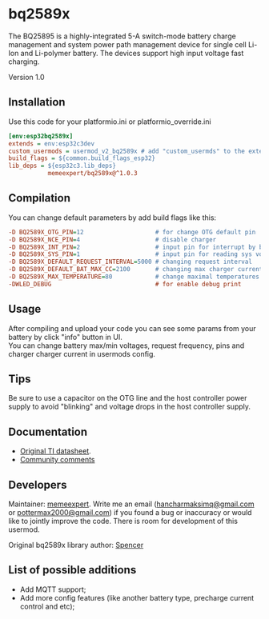 # bq2589x

The BQ25895 is a highly-integrated 5-A switch-mode battery charge management
and system power path management device for single cell Li-Ion and Li-polymer
battery. The devices support high input voltage fast charging.

Version 1.0


## Installation 

Use this code for your platformio.ini or platformio_override.ini

```ini
[env:esp32bq2589x]
extends = env:esp32c3dev
custom_usermods = usermod_v2_bq2589x # add "custom_usermds" to the extensible environment if it is not there
build_flags = ${common.build_flags_esp32}
lib_deps = ${esp32c3.lib_deps}
           memeexpert/bq2589x@^1.0.3
```


## Compilation

You can change default parameters by add build flags like this:

```ini
-D BQ2589X_OTG_PIN=12                    # for change OTG default pin
-D BQ2589X_NCE_PIN=4                     # disable charger
-D BQ2589X_INT_PIN=2                     # input pin for interrupt by bq
-D BQ2589X_SYS_PIN=1                     # input pin for reading sys voltage by ADC of your controller.
-D BQ2589X_DEFAULT_REQUEST_INTERVAL=5000 # changing request interval
-D BQ2589X_DEFAULT_BAT_MAX_CC=2100       # changing max charger current (main charge stage)
-D BQ2589X_MAX_TEMPERATURE=80            # change maximal temperatures
-DWLED_DEBUG                             # for enable debug print

```


## Usage

After compiling and upload your code you can see some params from your battery
by click "info" button in UI.  
You can change battery max/min voltages, request frequency, pins and charger
charger current in usermods config.


## Tips

Be sure to use a capacitor on the OTG line and the host controller power supply
to avoid "blinking" and voltage drops in the host controller supply.


## Documentation

- [Original TI datasheet](https://www.ti.com/lit/ds/symlink/bq25895.pdf).
- [Community comments](https://gist.github.com/somebox/b6cd88731a4b4acb6d2a2f2a00b18c7f)


## Developers

Maintainer: [memeexpert](https://github.com/memExpert).
Write me an email (hancharmaksimq@gmail.com or pottermax2000@gmail.com) if you
found a bug or inaccuracy or would like to jointly improve the code. There is
room for development of this usermod.  

Original bq2589x library author: [Spencer](https://github.com/spencer1979)


## List of possible additions

- Add MQTT support;
- Add more config features (like another battery type, precharge current control and etc);

